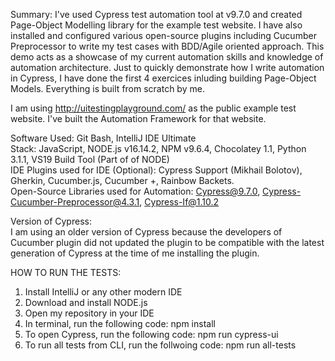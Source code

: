 Summary:
I've used Cypress test automation tool at v9.7.0 and created Page-Object Modelling library for the example test website. I have also installed and configured various open-source plugins including Cucumber Preprocessor to write my test cases with BDD/Agile oriented approach.  This demo acts as a showcase of my current automation skills and knowledge of automation architecture. Just to quickly demonstrate how I write automation in Cypress, I have done the first 4 exercices inluding building Page-Object Models. Everything is built from scratch by me.

I am using http://uitestingplayground.com/ as the public example test website. I've built the Automation Framework for that website. 

Software Used: Git Bash, IntelliJ IDE Ultimate<br>
Stack: JavaScript, NODE.js v16.14.2, NPM v9.6.4, Chocolatey 1.1, Python 3.1.1, VS19 Build Tool (Part of of NODE)<br>
IDE Plugins used for IDE (Optional): Cypress Support (Mikhail Bolotov), Gherkin, Cucumber.js, Cucumber +, Rainbow Backets. <br>
Open-Source Libraries used for Automation: Cypress@9.7.0, Cypress-Cucumber-Preprocessor@4.3.1, Cypress-If@1.10.2<br>

Version of Cypress:<br>
I am using an older version of Cypress because the developers of Cucumber plugin did not updated the plugin to be compatible with the latest generation of Cypress at the time of me installing the plugin. 

HOW TO RUN THE TESTS:<br>
1. Install IntelliJ or any other modern IDE
2. Download and install NODE.js
3. Open my repository in your IDE
4. In terminal, run the following code: npm install
5. To open Cypress, run the following code: npm run cypress-ui
6. To run all tests from CLI, run the follwoing code: npm run all-tests
